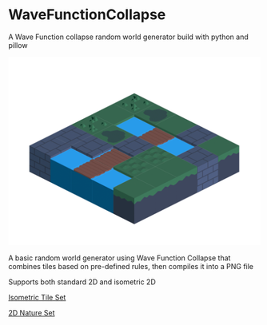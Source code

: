 # WaveFunctionCollapse
A Wave Function collapse random world generator build with python and pillow

![Example Generated World](https://github.com/explosion33/WaveFunctionCollapse/blob/main/example.png)

A basic random world generator using Wave Function Collapse that combines tiles based on pre-defined rules, then compiles it into a PNG file

Supports both standard 2D and isometric 2D



[Isometric Tile Set](https://rgsdev.itch.io/free-isometric-dungeon-game-tileset-2d-asset-by-rgsdev?download)

[2D Nature Set](https://opengameart.org/content/nature-tileset)
